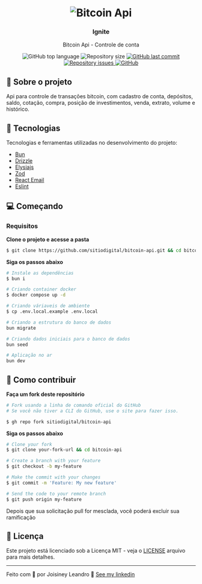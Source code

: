 <h1 align="center">
  <img alt="Bitcoin Api" src="https://images.unsplash.com/photo-1627538924152-26631c2da638?ixlib=rb-4.0.3&q=85&fm=jpg&crop=entropy&cs=srgb&w=800" />
</h1>

<h3 align="center">
  Ignite
</h3>

<p align="center">Bitcoin Api - Controle de conta</p>

<p align="center">
  <img alt="GitHub top language" src="https://img.shields.io/github/languages/top/sitiodigital/bitcoin-api?color=171000">

  <img alt="Repository size" src="https://img.shields.io/github/repo-size/sitiodigital/bitcoin-api?color=171000">

  <a href="https://github.com/sitiodigital/bitcoin-api/commits/main">
    <img alt="GitHub last commit" src="https://img.shields.io/github/last-commit/sitiodigital/bitcoin-api?color=171000">
  </a>

  <a href="https://github.com/sitiodigital/bitcoin-api/issues">
    <img alt="Repository issues" src="https://img.shields.io/github/issues/sitiodigital/bitcoin-api?color=171000">
  </a>

  <a href="https://github.com/sitiodigital/bitcoin-api/blob/main/LICENSE">
    <img alt="GitHub" src="https://img.shields.io/github/license/sitiodigital/bitcoin-api?color=171000">
  </a>
</p>

## 📆 Sobre o projeto

Api para controle de transações bitcoin, com cadastro de conta, depósitos, saldo, cotação, compra, posição de investimentos, venda, extrato, volume e histórico.

## 🚀 Tecnologias

Tecnologias e ferramentas utilizadas no desenvolvimento do projeto:

- [Bun](https://bun.sh/)
- [Drizzle](https://orm.drizzle.team/)
- [Elysiajs](https://elysiajs.com/)
- [Zod](https://zod.dev/)
- [React Email](https://react.email/)
- [Eslint](https://eslint.org/)

## 💻 Começando

### Requisitos

**Clone o projeto e acesse a pasta**

```bash
$ git clone https://github.com/sitiodigital/bitcoin-api.git && cd bitcoin-api
```

**Siga os passos abaixo**

```bash
# Instale as dependências
$ bun i

# Criando container docker
$ docker compose up -d

# Criando váriaveis de ambiente
$ cp .env.local.example .env.local

# Criando a estrutura do banco de dados
bun migrate

# Criando dados iniciais para o banco de dados
bun seed

# Aplicação no ar
bun dev
```

## 🤔 Como contribuir

**Faça um fork deste repositório**

```bash
# Fork usando a linha de comando oficial do GitHub
# Se você não tiver a CLI do GitHub, use o site para fazer isso.

$ gh repo fork sitiodigital/bitcoin-api
```

**Siga os passos abaixo**

```bash
# Clone your fork
$ git clone your-fork-url && cd bitcoin-api

# Create a branch with your feature
$ git checkout -b my-feature

# Make the commit with your changes
$ git commit -m 'Feature: My new feature'

# Send the code to your remote branch
$ git push origin my-feature
```

Depois que sua solicitação pull for mesclada, você poderá excluir sua ramificação

## 📝 Licença

Este projeto está licenciado sob a Licença MIT - veja o [LICENSE](LICENSE) arquivo para mais detalhes.

---

Feito com 💚 por Joisiney Leandro 👋 [See my linkedin](https://www.linkedin.com/in/joisiney/)
